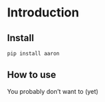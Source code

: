 # Introduction


<!-- WARNING: THIS FILE WAS AUTOGENERATED! DO NOT EDIT! -->

## Install

``` sh
pip install aaron
```

## How to use

You probably don’t want to (yet)
